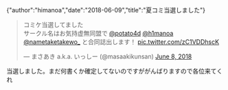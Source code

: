 {"author":"himanoa","date":"2018-06-09","title":"夏コミ当選しました"}
<blockquote class="twitter-tweet" data-partner="tweetdeck"><p lang="ja" dir="ltr">コミケ当選してました<br>サークル名はお気持虚無同盟で <a href="https://twitter.com/potato4d?ref_src=twsrc%5Etfw">@potato4d</a> <a href="https://twitter.com/h1manoa?ref_src=twsrc%5Etfw">@h1manoa</a> <a href="https://twitter.com/nametaketakewo_?ref_src=twsrc%5Etfw">@nametaketakewo_</a> と合同誌出します！ <a href="https://t.co/zC1VDDhscK">pic.twitter.com/zC1VDDhscK</a></p>&mdash; まさあき a.k.a. いっしー (@masaakikunsan) <a href="https://twitter.com/masaakikunsan/status/1005022457843970049?ref_src=twsrc%5Etfw">June 8, 2018</a></blockquote>

当選しました。まだ何書くか確定してないのですががんばりますので各位来てくれ

